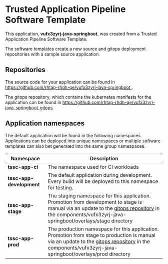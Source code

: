 # Trusted Application Pipeline Software Template

This application, **vufx3zyrj-java-springboot**, was created from a Trusted Application Pipeline Software Template.

The software templates create a new source and gitops deployment repositories with a sample source application. 

## Repositories

The source code for your application can be found in [https://github.com/rhtap-rhdh-qe/vufx3zyrj-java-springboot ](https://github.com/rhtap-rhdh-qe/vufx3zyrj-java-springboot ).
 
The gitops repository, which contains the kubernetes manifests for the application can be found in 
[https://github.com/rhtap-rhdh-qe/vufx3zyrj-java-springboot-gitops ](https://github.com/rhtap-rhdh-qe/vufx3zyrj-java-springboot-gitops ) 

## Application namespaces 

The default application will be found in the following namespaces. Applications can be deployed into unique namespaces or multiple software templates can also bet generated into the same group namespaces.  

|  Namespace   |  Description   |  
| -------- | -------- |
| **tssc-app-ci** | The namespace used for CI workloads |
| **tssc-app-development** | The default application during development. Every build will be deployed to this namespace for testing. |
| **tssc-app-stage** | The staging namespace for this application. Promotion from development to stage is manual via an update to the [gitops repository](https://github.com/rhtap-rhdh-qe/vufx3zyrj-java-springboot-gitops ) in the components/vufx3zyrj-java-springboot/overlays/stage directory |
| **tssc-app-prod** | The production namespace for this application. Promotion from stage to production is manual via an update to the [gitops repository](https://github.com/rhtap-rhdh-qe/vufx3zyrj-java-springboot-gitops ) in the components/vufx3zyrj-java-springboot/overlays/prod directory |